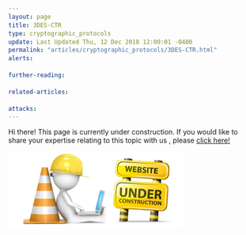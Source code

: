 ```yaml
---
layout: page
title: 3DES-CTR
type: cryptographic_protocols
update: Last Updated Thu, 12 Dec 2018 12:00:01 -0400
permalink: "articles/cryptographic_protocols/3DES-CTR.html"
alerts:

further-reading:

related-articles:

attacks:
---
```

Hi there! This page is currently under construction. If you would like to share your expertise relating to this topic with us , please <a href="CONTRIBUTING-template.md">click here!</a>

<img src="/static_files/under_construction.jpg" style="width:70%;height:70%;" alt="under construction image">
